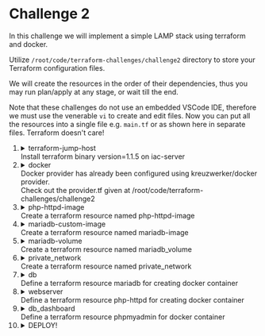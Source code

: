# Challenge 2

In this challenge we will implement a simple LAMP stack using terraform and docker.

Utilize `/root/code/terraform-challenges/challenge2` directory to store your Terraform configuration files.

We will create the resources in the order of their dependencies, thus you may run plan/apply at any stage, or wait till the end.

Note that these challenges do not use an embedded VSCode IDE, therefore we must use the venerable `vi` to create and edit files. Now you can put all the resources into a single file e.g. `main.tf` or as shown here in separate files. Terraform doesn't care!

1.  <details>
    <summary>terraform-jump-host</br>Install terraform binary version=1.1.5 on iac-server</summary>

    ```bash
    curl -L -o /tmp/terraform_1.1.5_linux_amd64.zip https://releases.hashicorp.com/terraform/1.1.5/terraform_1.1.5_linux_amd64.zip
    unzip -d /usr/local/bin /tmp/terraform_1.1.5_linux_amd64.zip
    ```
    </details>
1.  <details>
    <summary>docker</br>Docker provider has already been configured using kreuzwerker/docker provider.</br>Check out the provider.tf given at /root/code/terraform-challenges/challenge2</summary>

    ```bash
    cd /root/code/terraform-challenges/challenge2
    cat provider.tf
    ```

    Let's initialize the provider now.

    ```
    terraform init
    ```

    You should now refer to the documentation for this provider. Go to the [Terraform Registry](https://registry.terraform.io/) and paste `kreuzwerker/docker` into the search bar.

    </details>
1.  <details>
    <summary>php-httpd-image</br>Create a terraform resource named php-httpd-image</summary>

    Refer to the provider documentation for [docker-image](https://registry.terraform.io/providers/kreuzwerker/docker/latest/docs/resources/image)

    Using `vi`, create [php-httpd-image.tf](./resources/php-httpd-image.tf)
    </details>
1.  <details>
    <summary>mariadb-custom-image</br>Create a terraform resource named mariadb-image</summary>

    Refer to the provider documentation for [docker-image](https://registry.terraform.io/providers/kreuzwerker/docker/latest/docs/resources/image)

    Using `vi`, create [mariadb-custom-image.tf](./resources/mariadb-custom-image.tf)
    </details>
1.  <details>
    <summary>mariadb-volume</br>Create a terraform resource named mariadb_volume</summary>

    Refer to the provider documentation for [docker-volume](https://registry.terraform.io/providers/kreuzwerker/docker/latest/docs/resources/volume)

    Using `vi`, create [mariadb-volume.tf](./resources/mariadb-volume.tf)
    </details>
1.  <details>
    <summary>private_network</br>Create a terraform resource named private_network</summary>

    Refer to the provider documentation for [docker-network](https://registry.terraform.io/providers/kreuzwerker/docker/latest/docs/resources/network)

    Using `vi`, create [private-network.tf](./resources/private-network.tf)
    </details>
1.  <details>
    <summary>db</br>Define a terraform resource mariadb for creating docker container</summary>

    Refer to the provider documentation for [docker-container](https://registry.terraform.io/providers/kreuzwerker/docker/latest/docs/resources/container)

    Using `vi`, create [db.tf](./resources/db.tf)
    </details>
1.  <details>
    <summary>webserver</br>Define a terraform resource php-httpd for creating docker container</summary>

    Refer to the provider documentation for [docker-container](https://registry.terraform.io/providers/kreuzwerker/docker/latest/docs/resources/container)

    Using `vi`, create [webserver.tf](./resources/webserver.tf)
    </details>
1.  <details>
    <summary>db_dashboard</br>Define a terraform resource phpmyadmin for docker container</summary>

    Refer to the provider documentation for [docker-container](https://registry.terraform.io/providers/kreuzwerker/docker/latest/docs/resources/container)

    Using `vi`, create [db-dashboard.tf](./resources/db-dashboard.tf)
    </details>
1.  <details>
    <summary>DEPLOY!</summary>

    ```bash
    terraform plan
    terraform apply
    ```
    </details>

